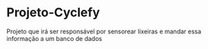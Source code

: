 # Projeto-Cyclefy
Projeto que irá ser responsável por sensorear lixeiras e mandar essa informação a um banco de dados 
